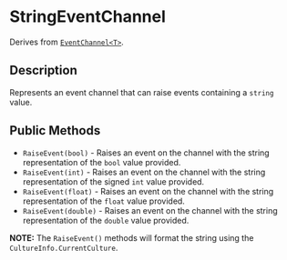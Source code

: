 # StringEventChannel

Derives from [`EventChannel<T>`](event-channel-generic.md).

## Description

Represents an event channel that can raise events containing a `string` value.

## Public Methods

- `RaiseEvent(bool)` - Raises an event on the channel with the string representation of the `bool` value provided.
- `RaiseEvent(int)` - Raises an event on the channel with the string representation of the signed `int` value provided.
- `RaiseEvent(float)` - Raises an event on the channel with the string representation of the `float` value provided.
- `RaiseEvent(double)` - Raises an event on the channel with the string representation of the `double` value provided.

**NOTE:** The `RaiseEvent()` methods will format the string using the `CultureInfo.CurrentCulture`.
